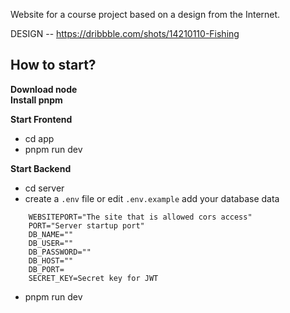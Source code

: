 Website for a course project based on a design from the Internet.

DESIGN -- https://dribbble.com/shots/14210110-Fishing

## How to start?
<b>Download node</b> <br>
<b>Install pnpm</b> <br>
   
<b>Start Frontend</b> <br>
- cd app <br>
- pnpm run dev

<b>Start Backend</b> <br>
- cd server <br>
- create a `.env` file or edit `.env.example` add your database data
```
    WEBSITEPORT="The site that is allowed cors access"
    PORT="Server startup port"
    DB_NAME=""
    DB_USER=""
    DB_PASSWORD=""
    DB_HOST=""
    DB_PORT= 
    SECRET_KEY=Secret key for JWT
```
- pnpm run dev

